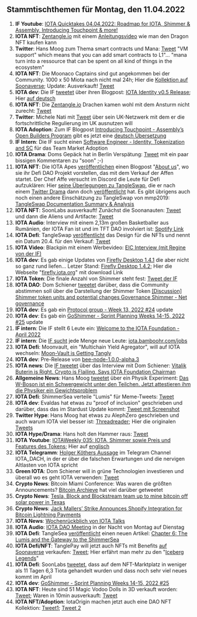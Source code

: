 ## Stammtischthemen für Montag, den 11.04.2022

1. **IF Youtube**: [IOTA Quicktakes 04.04.2022: Roadmap for IOTA, Shimmer & Assembly, Introducing Touchpoint & more!](https://www.youtube.com/watch?v=w0cRiSHFky0)
2. **IOTA NFT**: [Zentangle.io](https://zentangle.io/) mit einem [Anleitungsvideo](https://www.youtube.com/watch?v=9RGiYFQHDm4) wie man den Dragon NFT kaufen kann
3. **Twitter**: Hans Moog zum Thema smart contracts und Mana: [Tweet](https://twitter.com/hus_qy/status/1511336460686966791?s=20&t=G8qEJsSCMgKHKD-mWTV_hA) "VM support" which means that you can add smart contracts to L1"... "mana turn into a ressource that can be spent on all kind of things in the ecosystem"
4. **IOTA NFT**: Die Moonaco Captains sind gut angekommen bei der Community. 1000 x 50 Miota nach nicht mal 24h; Hier die [Kollektion auf Soonaverse](https://soonaverse.com/collection/0xb3543424af9cc39052d84f527f382bf24e26da20); Update: Ausverkauft! [Tweet](https://twitter.com/MoonacoPodcast/status/1513309336528986117?s=20&t=FvnAaRWN_KntZOTwL_bBSw)
5. **IOTA dev**: Die IF [tweetet](https://twitter.com/iota/status/1511309961921540098?s=20&t=ucEjd3KtsET0OThHf72Pxw) über ihren Blogpost: [IOTA Identity v0.5 Release](https://blog.iota.org/iota-identity-v0-5-release/); Hier [auf deutsch](https://iota-kurs.de/veroeffentlichung-von-iota-identity-v0-5/)
6. **IOTA NFT**: Die [Zentangle.io](https://zentangle.io/) Drachen kamen wohl mit dem Ansturm nicht zurecht: [Tweet](https://twitter.com/zentangle_io/status/1511436220177403906?s=20&t=ucEjd3KtsET0OThHf72Pxw)
7. **Twitter**: Michele Nati mit [Tweet](https://twitter.com/michelenati/status/1511348551212838913?s=20&t=ucEjd3KtsET0OThHf72Pxw) über sein UK-Netzwerk mit dem er die fortschrittliche Regulierung im UK ausnutzen will
8. **IOTA Adoption**: Zum IF Blogpost [Introducing Touchpoint - Assembly’s Open Builders Program](https://iota-kurs.de/einfuehrung-von-touchpoint/) gibt es jetzt eine [deutsch Übersetzung](https://iota-kurs.de/einfuehrung-von-touchpoint/)
9. **IF Intern**: Die IF sucht einen [Software Engineer - Identity, Tokenization and SC](https://iota.bamboohr.com/jobs/view.php?id=185&source=other) für das Team Market Adoption
10. **IOTA Drama**: Doms Gepäck hat in Berlin Verspätung: [Tweet](https://twitter.com/DomSchiener/status/1512056911792857088?s=20&t=u89eafe8dEDsRctpdvXxEw) mit ein paar bissigen Kommentaren zu "soon" ;-)
11. **IOTA NFT**: Die IOTA Apes [veröffentlichen](https://twitter.com/iotapes/status/1511994269745225730?s=20&t=u89eafe8dEDsRctpdvXxEw) einen Blogpost "[About us](https://iotapes.medium.com/about-us-6846092db31e)", wo sie ihr Defi DAO Projekt vorstellen, das mit dem Verkauf der Affen startet. Der Chef Affe versucht im Discord die Leute für Defi aufzuklären: Hier [seine Überlegungen zu TangleSwap](https://docs.google.com/document/d/1rXeXK-65gtoYht9Yk4P-1u3Qa3ul3mNtBGWpqV9aI8E/edit), die er nach einem [Twitter Drama](https://twitter.com/iotapes/status/1510922209526747137?s=20&t=u89eafe8dEDsRctpdvXxEw) dann doch [veröffentlicht](https://twitter.com/iotapes/status/1510926006588256264?s=20&t=u89eafe8dEDsRctpdvXxEw) hat. Es gibt übrigens auch noch einen andere Einschätzung zu TangleSwap von mmp2019: [TangleSwap Documentation Summary & Analysis](https://medium.com/@mmp2019/tangleswap-documentation-summary-analysis-b8c52bff28fa)
12.  **IOTA NFT**: SoonLabs ausverkauft! Zunächst die Soonanauten: [Tweet](https://twitter.com/soon_labs/status/1511954587862765570?s=20&t=u89eafe8dEDsRctpdvXxEw) und dann die Aliens und Artifacte: [Tweet](https://twitter.com/soon_labs/status/1512122723190726661?s=20&t=JgDkpVIGygWphREeR9AHzA)
13.  **IOTA Audio**: Interview mit einem 2,13m großen Basketballer aus Rumänien, der IOTA Fan ist und im TFT DAO involviert ist: [Spotify Link](https://open.spotify.com/show/4sC0pM1lfucOOxoa2NRWc3?si=02YAUxBxSvSFsyh1q0tvuA&nd=1)
14.  **IOTA Defi**: TangleSwap [veröffentlicht](https://twitter.com/TangleSwapE/status/1512056411500466180?s=20&t=u89eafe8dEDsRctpdvXxEw) das Design für die NFTs und nennt ein Datum 20.4. für den Verkauf: [Tweet](https://twitter.com/TangleSwapE/status/1512324005033914368?s=20&t=JgDkpVIGygWphREeR9AHzA)
15.  **IOTA Video**: Blackpin mit einem Werbevideo: [EIC Interview (mit Regine von der IF)](https://www.youtube.com/watch?v=aCJvKt2J-AQ&feature=youtu.be)
16.  **IOTA dev**: Es gab einige Updates von [Firefly Desktop 1.4.1](https://github.com/iotaledger/firefly/releases/tag/desktop-1.4.1) die aber nicht so ganz rund liefen... Letzer Stand: [Firefly Desktop 1.4.2](https://github.com/iotaledger/firefly/releases/tag/desktop-1.4.2); Hier die Webseite "[firefly.iota.org](https://firefly.iota.org/)" mit download Link
17.  **IOTA Token**: Die finale Anzahl von Shimmer steht fest: [Tweet der IF](https://twitter.com/iota/status/1511327911156064257?s=20&t=JgDkpVIGygWphREeR9AHzA)
18.  **IOTA DAO**: Dom Schiener [tweetet](https://twitter.com/DomSchiener/status/1511653912599748609?s=20&t=u89eafe8dEDsRctpdvXxEw) darüber, dass die Community abstimmen soll über die Darstellung der Shimmer Token [[Discussion] Shimmer token units and potential changes Governance Shimmer - Net governance](https://govern.iota.org/t/discussion-shimmer-token-units-and-potential-changes/1278)
19.  **IOTA dev**: Es gab ein [Protocol group - Week 13, 2022 #24](https://github.com/iotaledger/research-updates/discussions/24) update
20.  **IOTA dev**: Es gab ein [GoShimmer - Sprint Planning Weeks 14-15, 2022 #25](https://github.com/iotaledger/research-updates/discussions/25) update
21.  **IF intern**: Die IF stellt 6 Leute ein: [Welcome to the IOTA Foundation - April 2022](https://blog.iota.org/welcome-to-the-iota-foundation-april-2022/)
22.  **IF intern**: Die [IF sucht](https://twitter.com/iota/status/1512419701648941060?s=20&t=EvOFkUBaoOHxY0c1Kh_aEA) jede Menge neue Leute: [iota.bamboohr.com/jobs](https://iota.bamboohr.com/jobs/)
23.  **IOTA Defi**: Moonvault, ein "Multichain Yield Agregator", will auf IOTA wechseln: [Moon-Vault is Getting Tangly](https://medium.com/@MoonVault/moon-vault-is-getting-tangly-c1d138ed0a81)
24.  **IOTA dev**: Pre-Release von [bee-node-1.0.0-alpha.3](https://github.com/iotaledger/bee/releases/tag/v1.0.0-alpha.3)
25.  **IOTA news**: Die [IF tweetet](https://twitter.com/iota/status/1512047114938900498?s=20&t=JgDkpVIGygWphREeR9AHzA) über das Interview mit Dom Schiener: [Vitalik Buterin is Right. Crypto is Flailing, Says IOTA Foundation Chairman](https://beincrypto.com/vitalik-buterin-is-right-crypto-is-flailing-says-iota-foundation-chairman/)
26.  **Allgemeine News**: Hans Moog [tweetet](https://twitter.com/hus_qy/status/1512939372496183300?s=20&t=vWdDCsTbCyxFt-6_SRJQVg) über ein Physik Experiment: [Das W-Boson ist ein Schwergewicht unter den Teilchen. Jetzt attestieren ihm die Physiker ein Gewichtsproblem](https://www.nzz.ch/wissenschaft/fermilab-das-w-boson-hat-probleme-mit-seiner-masse-ld.1677921)
27.  **IOTA Defi**: ShimmerSea verteile "Lumis" für Meme-Tweets: [Tweet](https://twitter.com/ShimmerSeaDEX/status/1512732048691245065?s=20&t=6pGsKGgW_kUoeihHj2pQzg)
28.  **IOTA dev**: Evaldas hat etwas zu "proof of inclusion" geschrieben und darüber, dass das im Stardust Update kommt: [Tweet mit Screenshot](https://twitter.com/Vrom14286662/status/1513070399894007810?s=20&t=vWdDCsTbCyxFt-6_SRJQVg)
29.  **Twitter Hype**: Hans Moog hat etwas zu AlephZero geschrieben und auch warum IOTA viel besser ist: [Threadreader](https://threadreaderapp.com/thread/1512477098283134976.html); Hier die originalen [Tweets](https://twitter.com/hus_qy/status/1512477098283134976?s=20&t=vWdDCsTbCyxFt-6_SRJQVg)
30.  **IOTA Hype/Drama**: Hans holt den Hammer raus: [Tweet](https://twitter.com/hus_qy/status/1512548098995896327?s=20&t=vWdDCsTbCyxFt-6_SRJQVg)
31.  **IOTA Youtube**: [IOTAWeekly 035: IOTA, Shimmer sowie Preis und Features des Tokens](https://www.youtube.com/watch?v=0Ajwq3f1u2c); Hier auf [englisch](https://www.youtube.com/watch?v=Lb51S72ocHM&feature=youtu.be)
32.  **IOTA Telegramm**: [Holger Köthers Aussage](https://github.com/iota-community/community-events/blob/main/page/stammtisch/2022-04-11/Holgers%20Aussage.md) im Telegram Channel IOTA_DACH, in der er über die falschen Erwartungen und die nervigen Altlasten von IOTA spricht
33.  **Green IOTA**: Dom Schiener will in grüne Technologien investieren und überall wo es geht IOTA verwenden: [Tweet](https://twitter.com/DomSchiener/status/1513073899424133124?s=20&t=EvOFkUBaoOHxY0c1Kh_aEA)
34.  **Crypto News**: Bitcoin Miami Conference: Was waren die größten Announcements? [Bitcoin Archieve](https://twitter.com/BTC_Archive) hat viel darüber getweetet
35.  **Crypto News**: [Tesla, Block and Blockstream team up to mine bitcoin off solar power in Texas](https://www.cnbc.com/2022/04/08/tesla-block-blockstream-to-mine-bitcoin-off-solar-power-in-texas.html)
36.  **Crypto News**: [Jack Mallers’ Strike Announces Shopify Integration for Bitcoin Lightning Payments](https://www.coindesk.com/business/2022/04/07/jack-mallers-strike-announces-shopify-integration-for-bitcoin-lightning-payments/)
37.  **IOTA News**: [Wochenrückblich von IOTA Talks](https://www.iota-talk.com/index.php?article/174-wochenr%C3%BCckblick-vom-3-bis-9-april-2022/)
38.  **IOTA Audio**: [IOTA DAO Meeting](https://twitter.com/PhyloIota/status/1513305286789894145?s=20&t=FvnAaRWN_KntZOTwL_bBSw) in der Nacht von Montag auf Dienstag
39.  **IOTA Defi**: TangleSea [veröffentlicht](https://twitter.com/TangleSeaDEX/status/1513232418085511169?s=20&t=FvnAaRWN_KntZOTwL_bBSw) einen neuen Artikel: [Chapter 6: The Lumis and the Gateway to the ShimmerSea](https://medium.com/@tangleseastory/chapter-6-the-lumis-and-the-gateway-to-the-shimmersea-36433e2fbfb0)
40.  **IOTA Defi/NFT**: TanglePay will jetzt auch NFTs mit Benefits [auf Soonaverse](https://soonaverse.com/collection/0x8524677b08b8a48488103cc66419cc83efdbadc1) verkaufen: [Tweet](https://twitter.com/tanglepaycom/status/1513405981526740992?s=20&t=FvnAaRWN_KntZOTwL_bBSw); Hier erfährt man mehr zu den "[Iceberg Legends](https://nft.tanglepay.com/nftEntry.html)"
41.  **IOTA Defi**: SoonLabs [tweetet](https://twitter.com/soon_labs/status/1513399425753772034?s=20&t=FvnAaRWN_KntZOTwL_bBSw), dass auf dem NFT-Marktplatz in weniger als 11 Tagen 6,3 Tiota gehandelt wurden und dass noch sehr viel neues kommt im April
42.  **IOTA dev**: [GoShimmer - Sprint Planning Weeks 14-15, 2022 #25](https://github.com/iotaledger/research-updates/discussions/25)
43.  **IOTA NFT**: Heute sind 51 Magic Vodoo Dolls in 3D verkauft worden: [Tweet](https://twitter.com/Magic_MemeMoney/status/1512730407560744961?s=20&t=l6ybFrgl5aXHGs-BMHcO2g); Waren in 10min ausverkauft: [Tweet](https://twitter.com/Magic_MemeMoney/status/1513495841545330688?s=20&t=l6ybFrgl5aXHGs-BMHcO2g)
44.  **IOTA NFT/Adoption**: IotaOrigin machen jetzt auch eine DAO NFT Kollektion: [Tweet1](https://twitter.com/origin_iota/status/1513515376189091843?t=-hwjD7XtJ93qnQoud_T6Ew&s=19); [Tweet 2](https://twitter.com/origin_iota/status/1513549973689974786?s=20&t=Nso5lOMOg4wFP3S84Dld1w)
